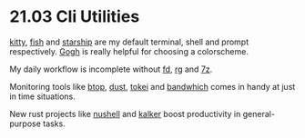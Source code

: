 # 21.03 Cli Utilities

[kitty](https://sw.kovidgoyal.net/kitty), [fish](https://fishshell.com) and [starship](https://starship.rs) are my default terminal, shell and prompt respectively. [Gogh](https://gogh-co.github.io/Gogh) is really helpful for choosing a colorscheme.

My daily workflow is incomplete without [fd](https://github.com/sharkdp/fd), [rg](https://github.com/BurntSushi/ripgrep) and [7z](https://www.7-zip.org/download.html).

Monitoring tools like [btop](https://github.com/aristocratos/btop), [dust](https://github.com/bootandy/dust), [tokei](https://github.com/XAMPPRocky/tokei) and [bandwhich](https://github.com/imsnif/bandwhich) comes in handy at just in time situations.

New rust projects like [nushell](https://www.nushell.sh) and [kalker](https://github.com/PaddiM8/kalker) boost productivity in general-purpose tasks.
